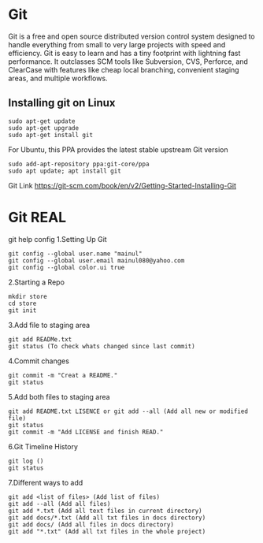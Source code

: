 # Git
Git is a free and open source distributed version control system designed to handle everything from small to very large projects with speed and efficiency.  Git is easy to learn and has a tiny footprint with lightning fast performance. It outclasses SCM tools like Subversion, CVS, Perforce, and ClearCase with features like cheap local branching, convenient staging areas, and multiple workflows.

## Installing git on Linux
```
sudo apt-get update
sudo apt-get upgrade
sudo apt-get install git
```
For Ubuntu, this PPA provides the latest stable upstream Git version
```
sudo add-apt-repository ppa:git-core/ppa
sudo apt update; apt install git
```
Git Link
https://git-scm.com/book/en/v2/Getting-Started-Installing-Git

# Git REAL
git help config
1.Setting Up Git
```
git config --global user.name "mainul"
git config --global user.email mainul080@yahoo.com
git config --global color.ui true
```
2.Starting a Repo
```
mkdir store
cd store
git init
```
3.Add file to staging area
```
git add READMe.txt
git status (To check whats changed since last commit)
```
4.Commit changes
```
git commit -m "Creat a README."
git status
```
5.Add both files to staging area 
```
git add README.txt LISENCE or git add --all (Add all new or modified file)
git status 
git commit -m "Add LICENSE and finish READ."
```
6.Git Timeline History
```
git log ()
git status
```
7.Different ways to add 
```
git add <list of files> (Add list of files)
git add --all (Add all files)
git add *.txt (Add all text files in current directory)
git add docs/*.txt (Add all txt files in docs directory)
git add docs/ (Add all files in docs directory)
git add "*.txt" (Add all txt files in the whole project)

```
